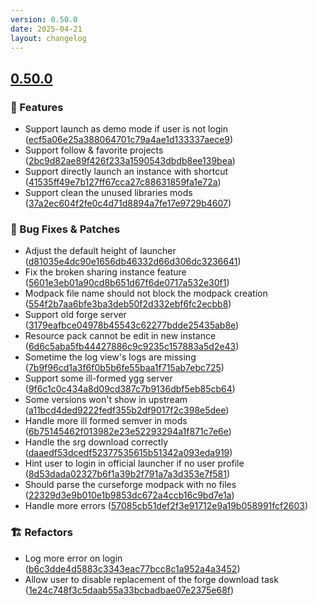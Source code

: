 ```yaml
---
version: 0.50.0
date: 2025-04-21
layout: changelog
---
```

## [0.50.0](#0.50.0)
### 🚀 Features

- Support launch as demo mode if user is not login ([ecf5a06e25a388064701c79a4ae1d133337aece9](https://github.com/Voxelum/x-minecraft-launcher/commit/ecf5a06e25a388064701c79a4ae1d133337aece9))
- Support follow & favorite projects ([2bc9d82ae89f426f233a1590543dbdb8ee139bea](https://github.com/Voxelum/x-minecraft-launcher/commit/2bc9d82ae89f426f233a1590543dbdb8ee139bea))
- Support directly launch an instance with shortcut ([41535ff49e7b127ff67cca27c88631859fa1e72a](https://github.com/Voxelum/x-minecraft-launcher/commit/41535ff49e7b127ff67cca27c88631859fa1e72a))
- Support clean the unused libraries mods ([37a2ec604f2fe0c4d71d8894a7fe17e9729b4607](https://github.com/Voxelum/x-minecraft-launcher/commit/37a2ec604f2fe0c4d71d8894a7fe17e9729b4607))
### 🐛 Bug Fixes & Patches

- Adjust the default height of launcher ([d81035e4dc90e1656db46332d66d306dc3236641](https://github.com/Voxelum/x-minecraft-launcher/commit/d81035e4dc90e1656db46332d66d306dc3236641))
- Fix the broken sharing instance feature ([5601e3eb01a90cd8b651d67f6de0717a532e30f1](https://github.com/Voxelum/x-minecraft-launcher/commit/5601e3eb01a90cd8b651d67f6de0717a532e30f1))
- Modpack file name should not block the modpack creation ([554f2b7aa6bfe3ba3deb50f2d332ebf6fc2ecbb8](https://github.com/Voxelum/x-minecraft-launcher/commit/554f2b7aa6bfe3ba3deb50f2d332ebf6fc2ecbb8))
- Support old forge server ([3179eafbce04978b45543c62277bdde25435ab8e](https://github.com/Voxelum/x-minecraft-launcher/commit/3179eafbce04978b45543c62277bdde25435ab8e))
- Resource pack cannot be edit in new instance ([6d6c5aba5fb44427886c9c9235c157883a5d2e43](https://github.com/Voxelum/x-minecraft-launcher/commit/6d6c5aba5fb44427886c9c9235c157883a5d2e43))
- Sometime the log view's logs are missing ([7b9f96cd1a3f6f0b5b6fe55baa1f715ab7ebc725](https://github.com/Voxelum/x-minecraft-launcher/commit/7b9f96cd1a3f6f0b5b6fe55baa1f715ab7ebc725))
- Support some ill-formed ygg server ([9f6c1c0c434a8d09cd387c7b9136dbf5eb85cb64](https://github.com/Voxelum/x-minecraft-launcher/commit/9f6c1c0c434a8d09cd387c7b9136dbf5eb85cb64))
- Some versions won't show in upstream ([a11bcd4ded9222fedf355b2df9017f2c398e5dee](https://github.com/Voxelum/x-minecraft-launcher/commit/a11bcd4ded9222fedf355b2df9017f2c398e5dee))
- Handle more ill formed semver in mods ([6b75145462f013982e23e52293294a1f871c7e6e](https://github.com/Voxelum/x-minecraft-launcher/commit/6b75145462f013982e23e52293294a1f871c7e6e))
- Handle the srg download correctly ([daaedf53dcedf52377535615b51342a093eda919](https://github.com/Voxelum/x-minecraft-launcher/commit/daaedf53dcedf52377535615b51342a093eda919))
- Hint user to login in official launcher if no user profile ([8d53dada02327b6f1a39b2f791a7a3d353e7f581](https://github.com/Voxelum/x-minecraft-launcher/commit/8d53dada02327b6f1a39b2f791a7a3d353e7f581))
- Should parse the curseforge modpack with no files ([22329d3e9b010e1b9853dc672a4ccb16c9bd7e1a](https://github.com/Voxelum/x-minecraft-launcher/commit/22329d3e9b010e1b9853dc672a4ccb16c9bd7e1a))
- Handle more errors ([57085cb51def2f3e91712e9a19b058991fcf2603](https://github.com/Voxelum/x-minecraft-launcher/commit/57085cb51def2f3e91712e9a19b058991fcf2603))
### 🏗️ Refactors

- Log more error on login ([b6c3dde4d5883c3343eac77bcc8c1a952a4a3452](https://github.com/Voxelum/x-minecraft-launcher/commit/b6c3dde4d5883c3343eac77bcc8c1a952a4a3452))
- Allow user to disable replacement of the forge download task ([1e24c748f3c5daab55a33bcbadbae07e2375e68f](https://github.com/Voxelum/x-minecraft-launcher/commit/1e24c748f3c5daab55a33bcbadbae07e2375e68f))
